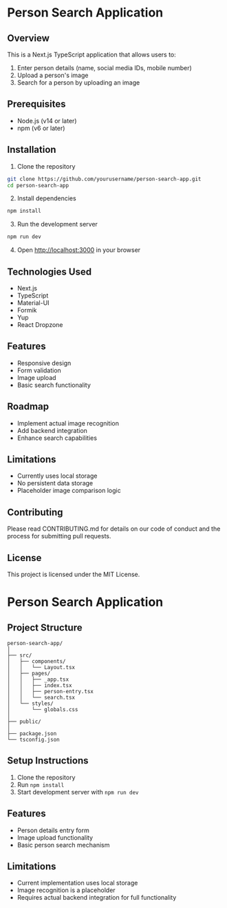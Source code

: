 # Person Search Application

## Overview

This is a Next.js TypeScript application that allows users to:

1. Enter person details (name, social media IDs, mobile number)
2. Upload a person's image
3. Search for a person by uploading an image

## Prerequisites

- Node.js (v14 or later)
- npm (v6 or later)

## Installation

1. Clone the repository

```bash
git clone https://github.com/yourusername/person-search-app.git
cd person-search-app
```

2. Install dependencies

```bash
npm install
```

3. Run the development server

```bash
npm run dev
```

4. Open [http://localhost:3000](http://localhost:3000) in your browser

## Technologies Used

- Next.js
- TypeScript
- Material-UI
- Formik
- Yup
- React Dropzone

## Features

- Responsive design
- Form validation
- Image upload
- Basic search functionality

## Roadmap

- Implement actual image recognition
- Add backend integration
- Enhance search capabilities

## Limitations

- Currently uses local storage
- No persistent data storage
- Placeholder image comparison logic

## Contributing

Please read CONTRIBUTING.md for details on our code of conduct and the process for submitting pull requests.

## License

This project is licensed under the MIT License.



# Person Search Application

## Project Structure
```
person-search-app/
│
├── src/
│   ├── components/
│   │   └── Layout.tsx
│   ├── pages/
│   │   ├── _app.tsx
│   │   ├── index.tsx
│   │   ├── person-entry.tsx
│   │   └── search.tsx
│   └── styles/
│       └── globals.css
│
├── public/
│
├── package.json
└── tsconfig.json
```

## Setup Instructions
1. Clone the repository
2. Run `npm install`
3. Start development server with `npm run dev`

## Features
- Person details entry form
- Image upload functionality
- Basic person search mechanism

## Limitations
- Current implementation uses local storage
- Image recognition is a placeholder
- Requires actual backend integration for full functionality